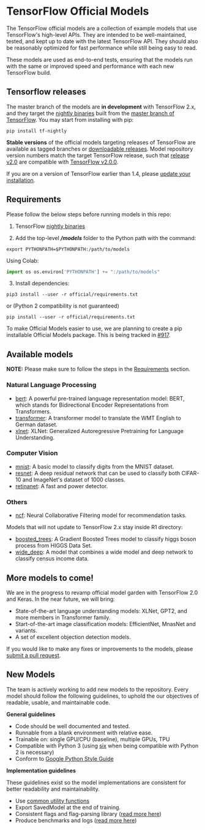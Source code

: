 # TensorFlow Official Models

The TensorFlow official models are a collection of example models that use
TensorFlow's high-level APIs. They are intended to be well-maintained, tested,
and kept up to date with the latest TensorFlow API. They should also be
reasonably optimized for fast performance while still being easy to read.

These models are used as end-to-end tests, ensuring that the models run with the
same or improved speed and performance with each new TensorFlow build.

## Tensorflow releases

The master branch of the models are **in development** with TensorFlow 2.x, and
they target the
[nightly binaries](https://github.com/tensorflow/tensorflow#installation) built
from the
[master branch of TensorFlow](https://github.com/tensorflow/tensorflow/tree/master).
You may start from installing with pip:

```shell
pip install tf-nightly
```

**Stable versions** of the official models targeting releases of TensorFlow are
available as tagged branches or
[downloadable releases](https://github.com/tensorflow/models/releases). Model
repository version numbers match the target TensorFlow release, such that
[release v2.0](https://github.com/tensorflow/models/releases/tag/v2.0) are
compatible with
[TensorFlow v2.0.0](https://github.com/tensorflow/tensorflow/releases/tag/v2.0.0).

If you are on a version of TensorFlow earlier than 1.4, please
[update your installation](https://www.tensorflow.org/install/).

## Requirements

Please follow the below steps before running models in this repo:

1.  TensorFlow
    [nightly binaries](https://github.com/tensorflow/tensorflow#installation)

2.  Add the top-level ***/models*** folder to the Python path with the command:

  ```shell
  export PYTHONPATH=$PYTHONPATH:/path/to/models
  ```

  Using Colab:

  ```python
  import os os.environ['PYTHONPATH'] += ":/path/to/models"
  ```

3.  Install dependencies:

  ```shell
  pip3 install --user -r official/requirements.txt
  ```

  or (Python 2 compatibility is not guaranteed)

  ```shell
  pip install --user -r official/requirements.txt
  ```

To make Official Models easier to use, we are planning to create a pip
installable Official Models package. This is being tracked in
[#917](https://github.com/tensorflow/models/issues/917).

## Available models

**NOTE:** Please make sure to follow the steps in the
[Requirements](#requirements) section.

### Natural Language Processing

*   [bert](nlp/bert): A powerful pre-trained language representation model:
    BERT, which stands for Bidirectional Encoder Representations from
    Transformers.
*   [transformer](transformer): A transformer model to translate the WMT English
    to German dataset.
*   [xlnet](nlp/xlnet): XLNet: Generalized Autoregressive Pretraining for
    Language Understanding.

### Computer Vision

*   [mnist](vision/image_classification): A basic model to classify digits from
    the MNIST dataset.
*   [resnet](vision/image_classification): A deep residual network that can be
    used to classify both CIFAR-10 and ImageNet's dataset of 1000 classes.
*   [retinanet](vision/detection): A fast and power detector.

### Others

*   [ncf](recommendation): Neural Collaborative Filtering model for
    recommendation tasks.

Models that will not update to TensorFlow 2.x stay inside R1 directory:

*   [boosted_trees](r1/boosted_trees): A Gradient Boosted Trees model to
    classify higgs boson process from HIGGS Data Set.
*   [wide_deep](r1/wide_deep): A model that combines a wide model and deep
    network to classify census income data.

## More models to come!

We are in the progress to revamp official model garden with TensorFlow 2.0 and
Keras. In the near future, we will bring:

*   State-of-the-art language understanding models: XLNet, GPT2, and more
    members in Transformer family.
*   Start-of-the-art image classification models: EfficientNet, MnasNet and
    variants.
*   A set of excellent objection detection models.

If you would like to make any fixes or improvements to the models, please
[submit a pull request](https://github.com/tensorflow/models/compare).

## New Models

The team is actively working to add new models to the repository. Every model
should follow the following guidelines, to uphold the our objectives of
readable, usable, and maintainable code.

**General guidelines**

* Code should be well documented and tested.
* Runnable from a blank environment with relative ease.
* Trainable on: single GPU/CPU (baseline), multiple GPUs, TPU
* Compatible with Python 3 (using [six](https://pythonhosted.org/six/) when
  being compatible with Python 2 is necessary)
* Conform to [Google Python Style Guide](https://github.com/google/styleguide/blob/gh-pages/pyguide.md)

**Implementation guidelines**

These guidelines exist so the model implementations are consistent for better
readability and maintainability.

*   Use [common utility functions](utils)
*   Export SavedModel at the end of training.
*   Consistent flags and flag-parsing library
    ([read more here](utils/flags/guidelines.md))
*   Produce benchmarks and logs ([read more here](utils/logs/guidelines.md))
